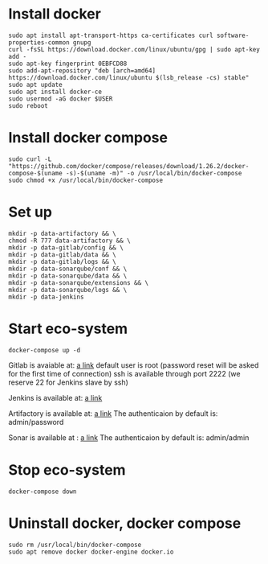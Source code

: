
# Install docker
```
sudo apt install apt-transport-https ca-certificates curl software-properties-common gnupg
curl -fsSL https://download.docker.com/linux/ubuntu/gpg | sudo apt-key add -
sudo apt-key fingerprint 0EBFCD88
sudo add-apt-repository "deb [arch=amd64] https://download.docker.com/linux/ubuntu $(lsb_release -cs) stable"
sudo apt update
sudo apt install docker-ce
sudo usermod -aG docker $USER
sudo reboot
```

# Install docker compose
```
sudo curl -L "https://github.com/docker/compose/releases/download/1.26.2/docker-compose-$(uname -s)-$(uname -m)" -o /usr/local/bin/docker-compose
sudo chmod +x /usr/local/bin/docker-compose
```
# Set up
```
mkdir -p data-artifactory && \
chmod -R 777 data-artifactory && \
mkdir -p data-gitlab/config && \
mkdir -p data-gitlab/data && \
mkdir -p data-gitlab/logs && \
mkdir -p data-sonarqube/conf && \
mkdir -p data-sonarqube/data && \
mkdir -p data-sonarqube/extensions && \
mkdir -p data-sonarqube/logs && \
mkdir -p data-jenkins

```

# Start eco-system
```
docker-compose up -d
```
Gitlab is avaiable at: [a link](http://localhost:80)
default user is root (password reset will be asked for the first time of connection)
ssh is available through port 2222 (we reserve 22 for Jenkins slave by ssh)

Jenkins is available at: [a link](http://localhost:8080)

Artifactory is available at: [a link](http://localhost:8082/ui/)
The authenticaion by default is: admin/password

Sonar is available at : [a link](http://localhost:9000)
The authenticaion by default is: admin/admin

# Stop eco-system
```
docker-compose down
```

# Uninstall docker, docker compose
```
sudo rm /usr/local/bin/docker-compose
sudo apt remove docker docker-engine docker.io
```

